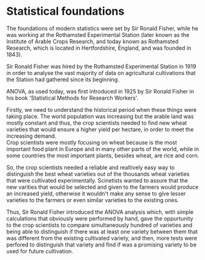 # Statistical foundations

The foundations of modern statistics were set by Sir Ronald Fisher, while he was working at the Rothamsted Experimental Station (later known as the Institute of Arable Crops Research, and today known as Rothamsted Research, which is located in Hertfordshire, England, and was founded in 1843).   

Sir Ronald Fisher was hired by the Rothamsted Experimental Station in 1919 in order to analyse the vast majority of data on agricultural cultivations that the Station had gathered since its beginning.  

ANOVA, as used today, was first introduced in 1925 by Sir Ronald Fisher in his book 'Statistical Methods for Research Workers'.  

Firstly, we need to understand the historical period when these things were taking place. The world population was increasing but the arable land was mostly constant and thus, the crop scientists needed to find new wheat varieties that would ensure a higher yield per hectare, in order to meet the increasing demand.  
Crop scientists were mostly focusing on wheat because is the most important food plant in Europe and in many other parts of the world, while in some countries the most important plants, besides wheat, are rice and corn.

So, the crop scientists needed a reliable and realtively easy way to distinguish the best wheat varieties out of the thousands wheat varieties that were cultivated experimentally. Scinetists wanted to assure that the new varities that would be selected and given to the farmers would produce an increased yield, otherwise it wouldn't make any sense to give lesser varieties to the farmers or even similar varieties to the existing ones.

Thus, Sir Ronald Fisher introduced the ANOVA analysis which, with simple calculations that obviously were performed by hand, gave the oppurtunity to the crop scientists to compare simultaneously hundred of varieties and being able to distinguish if there was at least one variety between them that was different from the existing cultivated variety, and then, more tests were perfored to distinguish that variety and find if was a promising variety to be used for future cultivation.


